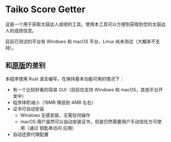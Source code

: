 # Taiko Score Getter

这是一个用于获取太鼓达人成绩的工具。使用本工具可以方便到获取到您的太鼓达人的成绩信息。

目前已测试的平台有 Windows 和 macOS 平台，Linux 尚未测试（大概率不支持）。

## 和[原版](https://github.com/donnote/taiko_score_getter_cn)的差别

本程序使用 Rust 语言编写，在保持基本功能可用的情况下：

- 有一个比较好看的简易 GUI（目前仅支持 Windows 和 macOS，其他平台开发中）
- 程序体积减小（19MB 降低到 4MB 左右）
- 证书可自动安装
    - Windows 无感安装，无需任何操作
    - macOS 用户虽然可以自动安装证书，但是仍然需要用户手动信任方可使用（通过 钥匙串访问 应用）
- 自动还原代理配置
